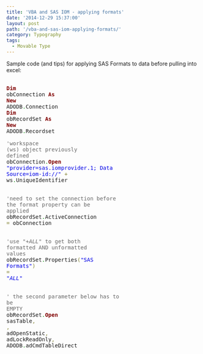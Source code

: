 ```yaml
---
title: 'VBA and SAS IOM - applying formats'
date: '2014-12-29 15:37:00'
layout: post
path: '/vba-and-sas-iom-applying-formats/'
category: Typography
tags:
  - Movable Type
---
```


Sample code (and tips) for applying SAS Formats to data before pulling into excel:<br /><br /><pre><span style="color: maroon; font-weight: bold;">Dim</span> obConnection <span style="color: maroon; font-weight: bold;">As</span> <span style="color: maroon; font-weight: bold;">New</span> ADODB<span style="color: #008c00;">.</span>Connection<br /><span style="color: maroon; font-weight: bold;">Dim</span> obRecordSet <span style="color: maroon; font-weight: bold;">As</span> <span style="color: maroon; font-weight: bold;">New</span> ADODB<span style="color: #008c00;">.</span>Recordset<br /><br /><span style="color: dimgrey;">'workspace (ws) object previously defined</span><br />obConnection<span style="color: #008c00;">.</span><span style="color: maroon; font-weight: bold;">Open</span> <span style="color: #0000e6;">"provider=sas.iomprovider.1; Data Source=iom-id://"</span> <span style="color: #808030;">+</span> ws<span style="color: #008c00;">.</span>UniqueIdentifier<br />    <br /><span style="color: dimgrey;">'need to set the connection before the format property can be applied</span><br />obRecordSet<span style="color: #008c00;">.</span>ActiveConnection <span style="color: #808030;">=</span> obConnection<br />    <br /><span style="color: dimgrey;">'use "+_ALL_" to get both formatted AND unformatted values</span><br />obRecordSet<span style="color: #008c00;">.</span>Properties<span style="color: #808030;">(</span><span style="color: #0000e6;">"SAS Formats"</span><span style="color: #808030;">)</span> <span style="color: #808030;">=</span> <span style="color: #0000e6;">"_ALL_"</span><br />    <br /><span style="color: dimgrey;">' the second parameter below has to be EMPTY</span><br />obRecordSet<span style="color: #008c00;">.</span><span style="color: maroon; font-weight: bold;">Open</span> sasTable<span style="color: #808030;">,</span> <span style="color: #808030;">,</span> adOpenStatic<span style="color: #808030;">,</span> adLockReadOnly<span style="color: #808030;">,</span> ADODB<span style="color: #008c00;">.</span>adCmdTableDirect<br /></pre>